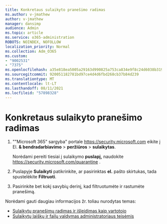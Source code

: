```yaml
---
title: Konkretaus sulaikyto pranešimo radimas
ms.author: v-jmathew
author: v-jmathew
manager: dansimp
audience: Admin
ms.topic: article
ms.service: o365-administration
ROBOTS: NOINDEX, NOFOLLOW
localization_priority: Normal
ms.collection: Adm_O365
ms.custom:
- "9002531"
- "7375"
ms.openlocfilehash: a35e818ea5005a29163d990825a753ca834e9f8c24d6038b319b1382587fc286
ms.sourcegitcommit: 920051182781bd97ce4d4d6fbd268cb37b84d239
ms.translationtype: MT
ms.contentlocale: lt-LT
ms.lasthandoff: 08/11/2021
ms.locfileid: "57898328"
---
```

# <a name="find-a-specific-quarantined-message"></a>Konkretaus sulaikyto pranešimo radimas

1. ""Microsoft 365" sargyba" portale <https://security.microsoft.com> eikite į El. **& bendradarbiavimo** \> **peržiūros** \> **sulaikytas**.

   Norėdami pereiti tiesiai į sulaikymo **puslapį,** naudokite <https://security.microsoft.com/quarantine> .

2. Puslapyje **Sulaikyti** patikrinkite, ar pasirinktas **el.** pašto skirtukas, tada spustelėkite **Filtruoti**.
3. Pasirinkite bet kokį savybių derinį, kad filtruotumėte ir rastumėte pranešimą.

Norėdami gauti daugiau informacijos žr. toliau nurodytas temas:

- [Sulaikytų pranešimų radimas ir išleidimas kaip vartotojo](https://docs.microsoft.com/microsoft-365/security/office-365-security/find-and-release-quarantined-messages-as-a-user)
- [Sulaikytų laiškų ir failų valdymas administratoriaus teisėmis](https://docs.microsoft.com/microsoft-365/security/office-365-security/manage-quarantined-messages-and-files)
